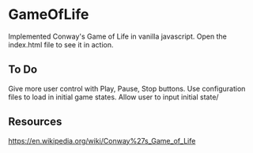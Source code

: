 # GameOfLife
Implemented Conway's Game of Life in vanilla javascript. Open the index.html file to see it in action.

## To Do
Give more user control with Play, Pause, Stop buttons.
Use configuration files to load in initial game states.
Allow user to input initial state/

## Resources
https://en.wikipedia.org/wiki/Conway%27s_Game_of_Life

